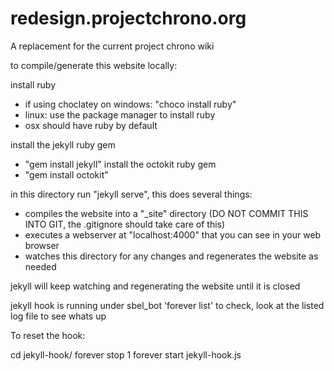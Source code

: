 # redesign.projectchrono.org
A replacement for the current project chrono wiki

to compile/generate this website locally:

install ruby 
- if using choclatey on windows: "choco install ruby"
- linux: use the package manager to install ruby
- osx should have ruby by default

install the jekyll ruby gem
- "gem install jekyll"
install the octokit ruby gem
- "gem install octokit"

in this directory run "jekyll serve", this does several things:
- compiles the website into a "_site" directory (DO NOT COMMIT THIS INTO GIT, the .gitignore should take care of this)
- executes a webserver at "localhost:4000" that you can see in your web browser
- watches this directory for any changes and regenerates the website as needed

jekyll will keep watching and regenerating the website until it is closed




jekyll hook is running under sbel_bot
'forever list' to check, look at the listed log file to see whats up

To reset the hook:

cd jekyll-hook/
forever stop 1
forever start jekyll-hook.js 